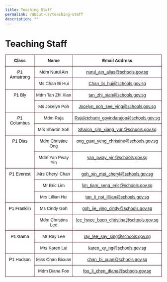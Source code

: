 ```yaml
---
title: Teaching Staff
permalink: /about-us/teaching-staff
description: ""
---
```

# **Teaching Staff**

<table style="border-collapse:collapse;border-spacing:0" class="tg"><thead><tr><th style="background-color:#FFF;border-color:#330001;border-style:solid;border-width:1px;font-family:Arial, sans-serif;font-size:14px;font-weight:bold;overflow:hidden;padding:10px 5px;text-align:center;vertical-align:top;word-break:normal">Class</th><th style="background-color:#FFF;border-color:#330001;border-style:solid;border-width:1px;font-family:Arial, sans-serif;font-size:14px;font-weight:bold;overflow:hidden;padding:10px 5px;text-align:center;vertical-align:top;word-break:normal">Name</th><th style="background-color:#FFF;border-color:#330001;border-style:solid;border-width:1px;font-family:Arial, sans-serif;font-size:14px;font-weight:bold;overflow:hidden;padding:10px 5px;text-align:center;vertical-align:top;word-break:normal">Email Address</th></tr></thead><tbody><tr><td style="background-color:#FFF;border-color:#330001;border-style:solid;border-width:1px;font-family:Arial, sans-serif;font-size:14px;overflow:hidden;padding:10px 5px;text-align:center;vertical-align:top;word-break:normal" rowspan="2"><span style="font-weight:normal;color:#000">P1 Armstrong</span></td><td style="background-color:#FFF;border-color:#330001;border-style:solid;border-width:1px;font-family:Arial, sans-serif;font-size:14px;overflow:hidden;padding:10px 5px;text-align:center;vertical-align:top;word-break:normal"><span style="font-weight:normal;color:#000">Mdm Nurul Ain</span></td><td style="background-color:#FFF;border-color:#330001;border-style:solid;border-width:1px;color:#2828ff;font-family:Arial, sans-serif;font-size:14px;overflow:hidden;padding:10px 5px;text-align:center;vertical-align:top;word-break:normal"><a href="mailto:nurul_ain_alias@schools.gov.sg" target="_blank" rel="noopener noreferrer">nurul_ain_alias@schools.gov.sg</a></td></tr><tr><td style="background-color:#FFF;border-color:#330001;border-style:solid;border-width:1px;font-family:Arial, sans-serif;font-size:14px;overflow:hidden;padding:10px 5px;text-align:center;vertical-align:top;word-break:normal">Ms Chan Bi Hui</td><td style="background-color:#FFF;border-color:#330001;border-style:solid;border-width:1px;color:#2828ff;font-family:Arial, sans-serif;font-size:14px;overflow:hidden;padding:10px 5px;text-align:center;vertical-align:top;word-break:normal"><a href="mailto:Chan_bi_hui@schools.gov.sg" target="_blank" rel="noopener noreferrer"><span style="font-weight:400;text-decoration:none">Chan_bi_hui@schools.gov.sg</span></a></td></tr><tr><td style="background-color:#FFF;border-color:#330001;border-style:solid;border-width:1px;font-family:Arial, sans-serif;font-size:14px;overflow:hidden;padding:10px 5px;text-align:center;vertical-align:top;word-break:normal" rowspan="2"><span style="font-weight:normal;color:#000">P1 Bly</span></td><td style="background-color:#FFF;border-color:#330001;border-style:solid;border-width:1px;font-family:Arial, sans-serif;font-size:14px;overflow:hidden;padding:10px 5px;text-align:center;vertical-align:top;word-break:normal">Mdm Tan Zhi Xian</td><td style="background-color:#FFF;border-color:#330001;border-style:solid;border-width:1px;color:#2828ff;font-family:Arial, sans-serif;font-size:14px;overflow:hidden;padding:10px 5px;text-align:center;vertical-align:top;word-break:normal"><a href="mailto:tan_zhi_xian@schools.gov.sg" target="_blank" rel="noopener noreferrer"><span style="font-weight:400;text-decoration:none">tan_zhi_xian@schools.gov.sg</span></a></td></tr><tr><td style="background-color:#FFF;border-color:#330001;border-style:solid;border-width:1px;font-family:Arial, sans-serif;font-size:14px;overflow:hidden;padding:10px 5px;text-align:center;vertical-align:top;word-break:normal">Ms Jocelyn Poh</td><td style="background-color:#FFF;border-color:#330001;border-style:solid;border-width:1px;color:#2828ff;font-family:Arial, sans-serif;font-size:14px;overflow:hidden;padding:10px 5px;text-align:center;vertical-align:top;word-break:normal"><a href="mailto:Jocelyn_poh_see_ying@schools.gov.sg" target="_blank" rel="noopener noreferrer">Jocelyn_poh_see_ying@schools.gov.sg</a></td></tr><tr><td style="background-color:#FFF;border-color:#330001;border-style:solid;border-width:1px;font-family:Arial, sans-serif;font-size:14px;overflow:hidden;padding:10px 5px;text-align:center;vertical-align:top;word-break:normal" rowspan="2"><span style="font-weight:normal;color:#000">P1 Columbus</span></td><td style="background-color:#FFF;border-color:#330001;border-style:solid;border-width:1px;font-family:Arial, sans-serif;font-size:14px;overflow:hidden;padding:10px 5px;text-align:center;vertical-align:top;word-break:normal">Mdm Raja</td><td style="background-color:#FFF;border-color:#330001;border-style:solid;border-width:1px;color:#2828ff;font-family:Arial, sans-serif;font-size:14px;overflow:hidden;padding:10px 5px;text-align:center;vertical-align:top;word-break:normal"><a href="mailto:Rajaletchumi_govindarajoo@schools.gov.sg" target="_blank" rel="noopener noreferrer">Rajaletchumi_govindarajoo@schools.gov.sg</a></td></tr><tr><td style="background-color:#FFF;border-color:#330001;border-style:solid;border-width:1px;font-family:Arial, sans-serif;font-size:14px;overflow:hidden;padding:10px 5px;text-align:center;vertical-align:top;word-break:normal">Mrs Sharon Soh</td><td style="background-color:#FFF;border-color:#330001;border-style:solid;border-width:1px;color:#2828ff;font-family:Arial, sans-serif;font-size:14px;overflow:hidden;padding:10px 5px;text-align:center;vertical-align:top;word-break:normal"><a href="mailto:Sharon_sim_xiang_yun@schools.gov.sg" target="_blank" rel="noopener noreferrer">Sharon_sim_xiang_yun@schools.gov.sg</a></td></tr><tr><td style="background-color:#FFF;border-color:#330001;border-style:solid;border-width:1px;font-family:Arial, sans-serif;font-size:14px;overflow:hidden;padding:10px 5px;text-align:center;vertical-align:top;word-break:normal" rowspan="2"><span style="font-weight:normal;color:#000">P1 Dias</span></td><td style="background-color:#FFF;border-color:#330001;border-style:solid;border-width:1px;font-family:Arial, sans-serif;font-size:14px;overflow:hidden;padding:10px 5px;text-align:center;vertical-align:top;word-break:normal">Mdm Christine Ong</td><td style="background-color:#FFF;border-color:#330001;border-style:solid;border-width:1px;color:#2828ff;font-family:Arial, sans-serif;font-size:14px;overflow:hidden;padding:10px 5px;text-align:center;vertical-align:top;word-break:normal"><a href="mailto:ong_guat_yeng_christine@schools.gov.sg" target="_blank" rel="noopener noreferrer"><span style="font-weight:400;text-decoration:none">ong_guat_yeng_christine@schools.gov.sg</span></a></td></tr><tr><td style="background-color:#FFF;border-color:#330001;border-style:solid;border-width:1px;font-family:Arial, sans-serif;font-size:14px;overflow:hidden;padding:10px 5px;text-align:center;vertical-align:top;word-break:normal">Mdm Yan Pway Yin</td><td style="background-color:#FFF;border-color:#330001;border-style:solid;border-width:1px;color:#2828ff;font-family:Arial, sans-serif;font-size:14px;overflow:hidden;padding:10px 5px;text-align:center;vertical-align:top;word-break:normal"><a href="mailto:yan_pway_yin@schools.gov.sg%20(wef%201%20Jan%202021)" target="_blank" rel="noopener noreferrer"><span style="font-weight:400;text-decoration:none">yan_pway_yin@schools.gov.sg</span></a></td></tr><tr><td style="background-color:#FFF;border-color:#330001;border-style:solid;border-width:1px;font-family:Arial, sans-serif;font-size:14px;overflow:hidden;padding:10px 5px;text-align:center;vertical-align:top;word-break:normal" rowspan="3"><span style="font-weight:normal;color:#000">P1 Everest</span></td><td style="background-color:#FFF;border-color:#330001;border-style:solid;border-width:1px;font-family:Arial, sans-serif;font-size:14px;overflow:hidden;padding:10px 5px;text-align:center;vertical-align:top;word-break:normal">Mrs Cheryl Chan</td><td style="background-color:#FFF;border-color:#330001;border-style:solid;border-width:1px;color:#2828ff;font-family:Arial, sans-serif;font-size:14px;overflow:hidden;padding:10px 5px;text-align:center;vertical-align:top;word-break:normal"><a href="mailto:goh_xin_mei_cheryl@schools.gov.sg" target="_blank" rel="noopener noreferrer"><span style="font-weight:400;text-decoration:none">goh_xin_mei_cheryl@schools.gov.sg</span></a></td></tr><tr><td style="background-color:#FFF;border-color:#330001;border-style:solid;border-width:1px;font-family:Arial, sans-serif;font-size:14px;overflow:hidden;padding:10px 5px;text-align:center;vertical-align:top;word-break:normal">Mr Eric Lim</td><td style="background-color:#FFF;border-color:#330001;border-style:solid;border-width:1px;color:#2828ff;font-family:Arial, sans-serif;font-size:14px;overflow:hidden;padding:10px 5px;text-align:center;vertical-align:top;word-break:normal"><a href="mailto:lim_tiam_seng_eric@schools.gov.sg" target="_blank" rel="noopener noreferrer"><span style="font-weight:400;text-decoration:none">lim_tiam_seng_eric@schools.gov.sg</span></a></td></tr><tr><td style="background-color:#FFF;border-color:#330001;border-style:solid;border-width:1px;font-family:Arial, sans-serif;font-size:14px;overflow:hidden;padding:10px 5px;text-align:center;vertical-align:top;word-break:normal">Mrs Lillian Hui</td><td style="background-color:#FFF;border-color:#330001;border-style:solid;border-width:1px;color:#2828ff;font-family:Arial, sans-serif;font-size:14px;overflow:hidden;padding:10px 5px;text-align:center;vertical-align:top;word-break:normal"><a href="mailto:tan_li_noi_lillian@schools.gov.sg" target="_blank" rel="noopener noreferrer"><span style="font-weight:400;text-decoration:none">tan_li_noi_lillian@schools.gov.sg</span></a></td></tr><tr><td style="background-color:#FFF;border-color:#330001;border-style:solid;border-width:1px;font-family:Arial, sans-serif;font-size:14px;overflow:hidden;padding:10px 5px;text-align:center;vertical-align:top;word-break:normal" rowspan="2"><span style="font-weight:normal;color:#000">P1 Franklin</span></td><td style="background-color:#FFF;border-color:#330001;border-style:solid;border-width:1px;font-family:Arial, sans-serif;font-size:14px;overflow:hidden;padding:10px 5px;text-align:center;vertical-align:top;word-break:normal">Ms Cindy Goh</td><td style="background-color:#FFF;border-color:#330001;border-style:solid;border-width:1px;color:#2828ff;font-family:Arial, sans-serif;font-size:14px;overflow:hidden;padding:10px 5px;text-align:center;vertical-align:top;word-break:normal"><a href="mailto:goh_jie_ying_cindy@schools.gov.sg" target="_blank" rel="noopener noreferrer">goh_jie_ying_cindy@schools.gov.sg</a></td></tr><tr><td style="background-color:#FFF;border-color:#330001;border-style:solid;border-width:1px;font-family:Arial, sans-serif;font-size:14px;overflow:hidden;padding:10px 5px;text-align:center;vertical-align:top;word-break:normal">Mdm Christina Lee</td><td style="background-color:#FFF;border-color:#330001;border-style:solid;border-width:1px;color:#2828ff;font-family:Arial, sans-serif;font-size:14px;overflow:hidden;padding:10px 5px;text-align:center;vertical-align:top;word-break:normal"><a href="mailto:lee_hwee_boon_christina@schools.gov.sg" target="_blank" rel="noopener noreferrer"><span style="font-weight:400;text-decoration:none">lee_hwee_boon_christina@schools.gov.sg</span></a></td></tr><tr><td style="background-color:#FFF;border-color:#330001;border-style:solid;border-width:1px;font-family:Arial, sans-serif;font-size:14px;overflow:hidden;padding:10px 5px;text-align:center;vertical-align:top;word-break:normal" rowspan="2"><span style="font-weight:normal;color:#000">P1 Gama</span></td><td style="background-color:#FFF;border-color:#330001;border-style:solid;border-width:1px;font-family:Arial, sans-serif;font-size:14px;overflow:hidden;padding:10px 5px;text-align:center;vertical-align:top;word-break:normal">Mr Ray Lee</td><td style="background-color:#FFF;border-color:#330001;border-style:solid;border-width:1px;color:#2828ff;font-family:Arial, sans-serif;font-size:14px;overflow:hidden;padding:10px 5px;text-align:center;vertical-align:top;word-break:normal"><a href="mailto:ray_lee_say_sing@schools.gov.sg" target="_blank" rel="noopener noreferrer">ray_lee_say_sing@schools.gov.sg</a></td></tr><tr><td style="background-color:#FFF;border-color:#330001;border-style:solid;border-width:1px;font-family:Arial, sans-serif;font-size:14px;overflow:hidden;padding:10px 5px;text-align:center;vertical-align:top;word-break:normal"><span style="background-color:initial">Mrs Karen Lai</span></td><td style="background-color:#FFF;border-color:#330001;border-style:solid;border-width:1px;color:#2828ff;font-family:Arial, sans-serif;font-size:14px;overflow:hidden;padding:10px 5px;text-align:center;vertical-align:top;word-break:normal"><a href="mailto:karen_xy_ng@schools.gov.sg" target="_blank" rel="noopener noreferrer"><span style="font-weight:400;text-decoration:none">karen_xy_ng@schools.gov.sg</span></a></td></tr><tr><td style="background-color:#FFF;border-color:#330001;border-style:solid;border-width:1px;font-family:Arial, sans-serif;font-size:14px;overflow:hidden;padding:10px 5px;text-align:center;vertical-align:top;word-break:normal" rowspan="2"><span style="font-weight:normal;color:#000">P1 Hudson</span></td><td style="background-color:#FFF;border-color:#330001;border-style:solid;border-width:1px;font-family:Arial, sans-serif;font-size:14px;overflow:hidden;padding:10px 5px;text-align:center;vertical-align:top;word-break:normal">Miss Chan Bixuan</td><td style="background-color:#FFF;border-color:#330001;border-style:solid;border-width:1px;color:#2828ff;font-family:Arial, sans-serif;font-size:14px;overflow:hidden;padding:10px 5px;text-align:center;vertical-align:top;word-break:normal"><a href="mailto:chan_bi_xuan@schools.gov.sg" target="_blank" rel="noopener noreferrer"><span style="font-weight:400;text-decoration:none">chan_bi_xuan@schools.gov.sg</span></a></td></tr><tr><td style="background-color:#FFF;border-color:#330001;border-style:solid;border-width:1px;font-family:Arial, sans-serif;font-size:14px;overflow:hidden;padding:10px 5px;text-align:center;vertical-align:top;word-break:normal">Mdm Diana Foo</td><td style="background-color:#FFF;border-color:#330001;border-style:solid;border-width:1px;color:#2828ff;font-family:Arial, sans-serif;font-size:14px;overflow:hidden;padding:10px 5px;text-align:center;vertical-align:top;word-break:normal"><a href="mailto:foo_li_chen_diana@schools.gov.sg" target="_blank" rel="noopener noreferrer"><span style="font-weight:400;text-decoration:none">foo_li_chen_diana@schools.gov.sg</span></a></td></tr></tbody></table>